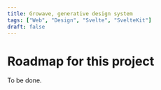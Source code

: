 ```yaml
---
title: Growave, generative design system
tags: ["Web", "Design", "Svelte", "SvelteKit"]
draft: false
---
```


# Roadmap for this project

To be done.
